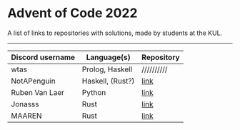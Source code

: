 # Advent of Code 2022

A list of links to repositories with solutions, made by students at the KUL.

---

| Discord username     | Language(s)                 | Repository |
|----------------------|-----------------------------|------------|
| wtas                 | Prolog, Haskell             | ////////// |
| NotAPenguin          | Haskell, (Rust?)            | [link](https://github.com/NotAPenguin0/aoc2022) |
| Ruben Van Laer       | Python                      | [link](https://github.com/ruben-vl/aoc-2022) |
| Jonasss              | Rust                        | [link](https://github.com/JonasssC/AoC-Rust/blob/main/src/y2022) |
| MAAREN               | Rust                        | [link](https://github.com/mhkdepauw/aoc_2022) |
